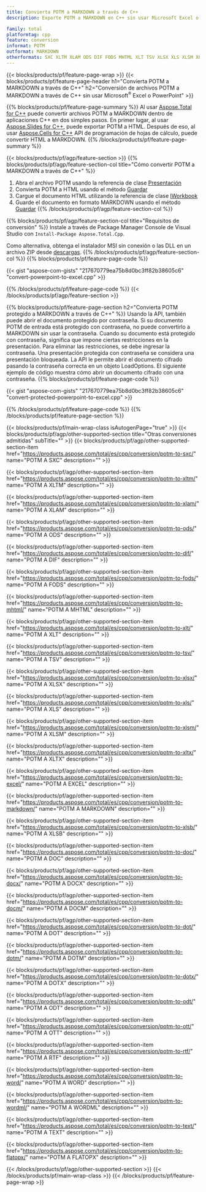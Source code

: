 ```yaml
---
title: Convierta POTM a MARKDOWN a través de C++
description: Exporte POTM a MARKDOWN en C++ sin usar Microsoft Excel o Powerpoint

family: total
platformtag: cpp
feature: conversion
informat: POTM
outformat: MARKDOWN
otherformats: SXC XLTM XLAM ODS DIF FODS MHTML XLT TSV XLSX XLS XLSM XLTX EXCEL CSV XLSB DOC DOCX DOCM DOT DOTM DOTX ODT OTT RTF WORD WORDML TEXT FLATOPX
---
```

{{< blocks/products/pf/feature-page-wrap >}}
{{< blocks/products/pf/feature-page-header h1="Convierta POTM a MARKDOWN a través de C++" h2="Conversión de archivos POTM a MARKDOWN a través de C++ sin usar Microsoft<sup>&reg;</sup> Excel o PowerPoint" >}}

{{% blocks/products/pf/feature-page-summary %}}
Al usar [Aspose.Total for C++](https://products.aspose.com/total/cpp/) puede convertir archivos POTM a MARKDOWN dentro de aplicaciones C++ en dos simples pasos. En primer lugar, al usar [Aspose.Slides for C++](https://products.aspose.com/slides/cpp/), puede exportar POTM a HTML. Después de eso, al usar [Aspose.Cells for C++](https://products.aspose.com/cells/cpp/) API de programación de hojas de cálculo, puede convertir HTML a MARKDOWN. 
{{% /blocks/products/pf/feature-page-summary  %}}

{{< blocks/products/pf/agp/feature-section >}}
{{% blocks/products/pf/agp/feature-section-col title="Cómo convertir POTM a MARKDOWN a través de C++" %}}
1. Abra el archivo POTM usando la referencia de clase [Presentación](https://reference.aspose.com/slides/cpp/class/aspose.slides.presentation)
2. Convierta POTM a HTML usando el método [Guardar](https://reference.aspose.com/slides/cpp/class/aspose.slides.presentation#a06fe2a156063c8c3e5ada2713bb697ba)
3. Cargue el documento HTML utilizando la referencia de clase [IWorkbook](https://reference.aspose.com/cells/cpp/class/aspose.cells.i_workbook)
4. Guarde el documento en formato MARKDOWN usando el método [Guardar](https://reference.aspose.com/cells/cpp/class/aspose.cells.i_workbook#a5dc7de23f7ceba76a05dc1d49f51502e)
{{% /blocks/products/pf/agp/feature-section-col %}}

{{% blocks/products/pf/agp/feature-section-col title="Requisitos de conversión" %}}
Instale a través de Package Manager Console de Visual Studio con ```Install-Package Aspose.Total.Cpp```.

Como alternativa, obtenga el instalador MSI sin conexión o las DLL en un archivo ZIP desde [descargas](https://downloads.aspose.com/total/cpp).
{{% /blocks/products/pf/agp/feature-section-col %}}
{{% blocks/products/pf/feature-page-code %}}

{{< gist "aspose-com-gists" "217670779ea75b8d0bc3ff82b38605c6" "convert-powerpoint-to-excel.cpp" >}}



{{% /blocks/products/pf/feature-page-code %}}
{{< /blocks/products/pf/agp/feature-section >}}

{{% blocks/products/pf/feature-page-section  h2="Convierta POTM protegido a MARKDOWN a través de C++" %}}
Usando la API, también puede abrir el documento protegido por contraseña. Si su documento POTM de entrada está protegido con contraseña, no puede convertirlo a MARKDOWN sin usar la contraseña. Cuando su documento está protegido con contraseña, significa que impone ciertas restricciones en la presentación. Para eliminar las restricciones, se debe ingresar la contraseña. Una presentación protegida con contraseña se considera una presentación bloqueada. La API le permite abrir el documento cifrado pasando la contraseña correcta en un objeto LoadOptions. El siguiente ejemplo de código muestra cómo abrir un documento cifrado con una contraseña.
{{% blocks/products/pf/feature-page-code %}}

{{< gist "aspose-com-gists" "217670779ea75b8d0bc3ff82b38605c6" "convert-protected-powerpoint-to-excel.cpp" >}}

{{% /blocks/products/pf/feature-page-code  %}}
{{% /blocks/products/pf/feature-page-section %}}

{{< blocks/products/pf/main-wrap-class isAutogenPage="true" >}}
{{< blocks/products/pf/agp/other-supported-section title="Otras conversiones admitidas" subTitle="" >}}
{{< blocks/products/pf/agp/other-supported-section-item href="https://products.aspose.com/total/es/cpp/conversion/potm-to-sxc/" name="POTM A SXC" description="" >}}

{{< blocks/products/pf/agp/other-supported-section-item href="https://products.aspose.com/total/es/cpp/conversion/potm-to-xltm/" name="POTM A XLTM" description="" >}}

{{< blocks/products/pf/agp/other-supported-section-item href="https://products.aspose.com/total/es/cpp/conversion/potm-to-xlam/" name="POTM A XLAM" description="" >}}

{{< blocks/products/pf/agp/other-supported-section-item href="https://products.aspose.com/total/es/cpp/conversion/potm-to-ods/" name="POTM A ODS" description="" >}}

{{< blocks/products/pf/agp/other-supported-section-item href="https://products.aspose.com/total/es/cpp/conversion/potm-to-dif/" name="POTM A DIF" description="" >}}

{{< blocks/products/pf/agp/other-supported-section-item href="https://products.aspose.com/total/es/cpp/conversion/potm-to-fods/" name="POTM A FODS" description="" >}}

{{< blocks/products/pf/agp/other-supported-section-item href="https://products.aspose.com/total/es/cpp/conversion/potm-to-mhtml/" name="POTM A MHTML" description="" >}}

{{< blocks/products/pf/agp/other-supported-section-item href="https://products.aspose.com/total/es/cpp/conversion/potm-to-xlt/" name="POTM A XLT" description="" >}}

{{< blocks/products/pf/agp/other-supported-section-item href="https://products.aspose.com/total/es/cpp/conversion/potm-to-tsv/" name="POTM A TSV" description="" >}}

{{< blocks/products/pf/agp/other-supported-section-item href="https://products.aspose.com/total/es/cpp/conversion/potm-to-xlsx/" name="POTM A XLSX" description="" >}}

{{< blocks/products/pf/agp/other-supported-section-item href="https://products.aspose.com/total/es/cpp/conversion/potm-to-xls/" name="POTM A XLS" description="" >}}

{{< blocks/products/pf/agp/other-supported-section-item href="https://products.aspose.com/total/es/cpp/conversion/potm-to-xlsm/" name="POTM A XLSM" description="" >}}

{{< blocks/products/pf/agp/other-supported-section-item href="https://products.aspose.com/total/es/cpp/conversion/potm-to-xltx/" name="POTM A XLTX" description="" >}}

{{< blocks/products/pf/agp/other-supported-section-item href="https://products.aspose.com/total/es/cpp/conversion/potm-to-excel/" name="POTM A EXCEL" description="" >}}

{{< blocks/products/pf/agp/other-supported-section-item href="https://products.aspose.com/total/es/cpp/conversion/potm-to-markdown/" name="POTM A MARKDOWN" description="" >}}

{{< blocks/products/pf/agp/other-supported-section-item href="https://products.aspose.com/total/es/cpp/conversion/potm-to-xlsb/" name="POTM A XLSB" description="" >}}

{{< blocks/products/pf/agp/other-supported-section-item href="https://products.aspose.com/total/es/cpp/conversion/potm-to-doc/" name="POTM A DOC" description="" >}}

{{< blocks/products/pf/agp/other-supported-section-item href="https://products.aspose.com/total/es/cpp/conversion/potm-to-docx/" name="POTM A DOCX" description="" >}}

{{< blocks/products/pf/agp/other-supported-section-item href="https://products.aspose.com/total/es/cpp/conversion/potm-to-docm/" name="POTM A DOCM" description="" >}}

{{< blocks/products/pf/agp/other-supported-section-item href="https://products.aspose.com/total/es/cpp/conversion/potm-to-dot/" name="POTM A DOT" description="" >}}

{{< blocks/products/pf/agp/other-supported-section-item href="https://products.aspose.com/total/es/cpp/conversion/potm-to-dotm/" name="POTM A DOTM" description="" >}}

{{< blocks/products/pf/agp/other-supported-section-item href="https://products.aspose.com/total/es/cpp/conversion/potm-to-dotx/" name="POTM A DOTX" description="" >}}

{{< blocks/products/pf/agp/other-supported-section-item href="https://products.aspose.com/total/es/cpp/conversion/potm-to-odt/" name="POTM A ODT" description="" >}}

{{< blocks/products/pf/agp/other-supported-section-item href="https://products.aspose.com/total/es/cpp/conversion/potm-to-ott/" name="POTM A OTT" description="" >}}

{{< blocks/products/pf/agp/other-supported-section-item href="https://products.aspose.com/total/es/cpp/conversion/potm-to-rtf/" name="POTM A RTF" description="" >}}

{{< blocks/products/pf/agp/other-supported-section-item href="https://products.aspose.com/total/es/cpp/conversion/potm-to-word/" name="POTM A WORD" description="" >}}

{{< blocks/products/pf/agp/other-supported-section-item href="https://products.aspose.com/total/es/cpp/conversion/potm-to-wordml/" name="POTM A WORDML" description="" >}}

{{< blocks/products/pf/agp/other-supported-section-item href="https://products.aspose.com/total/es/cpp/conversion/potm-to-text/" name="POTM A TEXT" description="" >}}

{{< blocks/products/pf/agp/other-supported-section-item href="https://products.aspose.com/total/es/cpp/conversion/potm-to-flatopx/" name="POTM A FLATOPX" description="" >}}


{{< /blocks/products/pf/agp/other-supported-section >}}
{{< /blocks/products/pf/main-wrap-class >}}
{{< /blocks/products/pf/feature-page-wrap >}}